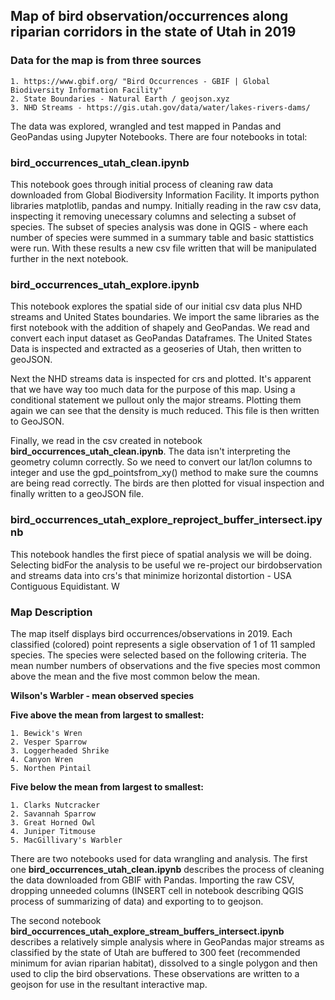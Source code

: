 ## Map of bird observation/occurrences along riparian corridors in the state of Utah in 2019
### Data for the map is from three sources

    1. https://www.gbif.org/ "Bird Occurrences - GBIF | Global Biodiversity Information Facility"
    2. State Boundaries - Natural Earth / geojson.xyz
    3. NHD Streams - https://gis.utah.gov/data/water/lakes-rivers-dams/

The data was explored, wrangled and test mapped in Pandas and GeoPandas using Jupyter Notebooks. There are four notebooks in total:

### bird_occurrences_utah_clean.ipynb 
This notebook goes through initial process of cleaning raw data downloaded from Global Biodiversity Information Facility. It imports python libraries matplotlib, pandas and numpy. Initially reading in the raw csv data, inspecting it removing unecessary columns and selecting a subset of species. The subset of species analysis was done in QGIS - where each number of species were summed in a summary table and basic stattistics were run. With these results a new csv file written that will be manipulated further in the next notebook.

### bird_occurrences_utah_explore.ipynb
This notebook explores the spatial side of our initial csv data plus NHD streams and United States boundaries. We import the same libraries as the first notebook with the addition of shapely and GeoPandas. We read and convert each input dataset as GeoPandas Dataframes. The United States Data is inspected and extracted as a geoseries of Utah, then written to geoJSON. 

Next the NHD streams data is inspected for crs and plotted. It's apparent that we have way too much data for the purpose of this map. Using a conditional statement we pullout only the major streams. Plotting them again we can see that the density is much reduced. This file is then written to GeoJSON.

Finally, we read in the csv created in notebook **bird_occurrences_utah_clean.ipynb**. The data isn't interpreting the geometry column correctly. So we need to convert our lat/lon columns to integer and use the gpd_pointsfrom_xy() method to make sure the coumns are being read correctly. The birds are then plotted for visual inspection and finally written to a geoJSON file.

### bird_occurrences_utah_explore_reproject_buffer_intersect.ipynb
This notebook handles the first piece of spatial analysis we will be doing. Selecting bidFor the analysis to be useful we re-project our birdobservation and streams data into crs's that minimize horizontal distortion - USA Contiguous Equidistant. W

### Map Description
The map itself displays bird occurrences/observations in 2019. Each classified (colored) point represents a sigle observation of 1 of 11 sampled species. The species were selected based on the following criteria. The mean number numbers of observations and the five species most common above the mean and the five most common below the mean. 
 
**Wilson's Warbler - mean observed species**
   
**Five above the mean from largest to smallest:**
        
    1. Bewick's Wren
    2. Vesper Sparrow
    3. Loggerheaded Shrike
    4. Canyon Wren
    5. Northen Pintail
    
 **Five below the mean from largest to smallest:**
   
    1. Clarks Nutcracker
    2. Savannah Sparrow
    3. Great Horned Owl
    4. Juniper Titmouse
    5. MacGillivary's Warbler
    
There are two notebooks used for data wrangling and analysis. The first one **bird_occurrences_utah_clean.ipynb** describes the process of cleaning the data downloaded from GBIF with Pandas. Importing the raw CSV, dropping unneeded columns (INSERT cell in notebook describing QGIS process of summarizing of data) and exporting to to geojson.

The second notebook **bird_occurrences_utah_explore_stream_buffers_intersect.ipynb** describes a relatively simple analysis where in GeoPandas major streams as classified by the state of Utah are buffered to 300 feet (recommended minimum for avian riparian habitat), dissolved to a single polygon and then used to clip the bird observations. These observations are written to a geojson for use in the resultant interactive map.
